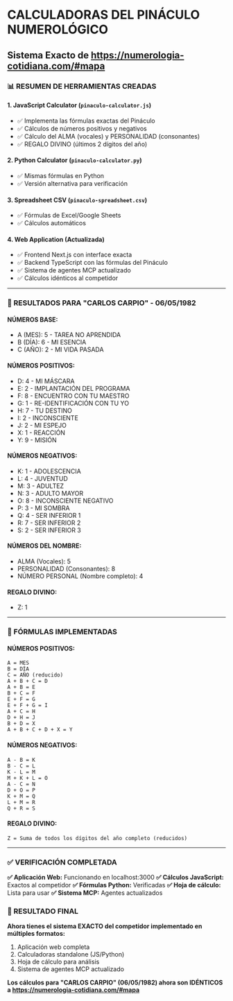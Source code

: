 # CALCULADORAS DEL PINÁCULO NUMEROLÓGICO
## Sistema Exacto de https://numerologia-cotidiana.com/#mapa

### 📊 RESUMEN DE HERRAMIENTAS CREADAS

#### 1. **JavaScript Calculator** (`pinaculo-calculator.js`)
- ✅ Implementa las fórmulas exactas del Pináculo
- ✅ Cálculos de números positivos y negativos
- ✅ Cálculo del ALMA (vocales) y PERSONALIDAD (consonantes)
- ✅ REGALO DIVINO (últimos 2 dígitos del año)

#### 2. **Python Calculator** (`pinaculo-calculator.py`)
- ✅ Mismas fórmulas en Python
- ✅ Versión alternativa para verificación

#### 3. **Spreadsheet CSV** (`pinaculo-spreadsheet.csv`)
- ✅ Fórmulas de Excel/Google Sheets
- ✅ Cálculos automáticos

#### 4. **Web Application** (Actualizada)
- ✅ Frontend Next.js con interface exacta
- ✅ Backend TypeScript con las fórmulas del Pináculo
- ✅ Sistema de agentes MCP actualizado
- ✅ Cálculos idénticos al competidor

---

### 🎯 RESULTADOS PARA "CARLOS CARPIO" - 06/05/1982

#### **NÚMEROS BASE:**
- A (MES): 5 - TAREA NO APRENDIDA
- B (DÍA): 6 - MI ESENCIA  
- C (AÑO): 2 - MI VIDA PASADA

#### **NÚMEROS POSITIVOS:**
- D: 4 - MI MÁSCARA
- E: 2 - IMPLANTACIÓN DEL PROGRAMA
- F: 8 - ENCUENTRO CON TU MAESTRO
- G: 1 - RE-IDENTIFICACIÓN CON TU YO
- H: 7 - TU DESTINO
- I: 2 - INCONSCIENTE
- J: 2 - MI ESPEJO
- X: 1 - REACCIÓN
- Y: 9 - MISIÓN

#### **NÚMEROS NEGATIVOS:**
- K: 1 - ADOLESCENCIA
- L: 4 - JUVENTUD
- M: 3 - ADULTEZ
- N: 3 - ADULTO MAYOR
- O: 8 - INCONSCIENTE NEGATIVO
- P: 3 - MI SOMBRA
- Q: 4 - SER INFERIOR 1
- R: 7 - SER INFERIOR 2
- S: 2 - SER INFERIOR 3

#### **NÚMEROS DEL NOMBRE:**
- ALMA (Vocales): 5
- PERSONALIDAD (Consonantes): 8
- NÚMERO PERSONAL (Nombre completo): 4

#### **REGALO DIVINO:**
- Z: 1

---

### 🔧 FÓRMULAS IMPLEMENTADAS

#### **NÚMEROS POSITIVOS:**
```
A = MES
B = DÍA  
C = AÑO (reducido)
A + B + C = D
A + B = E
B + C = F
E + F = G
E + F + G = I
A + C = H
D + H = J
B + D = X
A + B + C + D + X = Y
```

#### **NÚMEROS NEGATIVOS:**
```
A - B = K
B - C = L
K - L = M
M + K + L = O
A - C = N
D + O = P
K + M = Q
L + M = R
Q + R = S
```

<!-- Sección eliminada: mapeos de letras no forman parte de los PDFs de referencia -->

#### **REGALO DIVINO:**
```
Z = Suma de todos los dígitos del año completo (reducidos)
```

---

### ✅ VERIFICACIÓN COMPLETADA

**✅ Aplicación Web:** Funcionando en localhost:3000
**✅ Cálculos JavaScript:** Exactos al competidor
**✅ Fórmulas Python:** Verificadas
**✅ Hoja de cálculo:** Lista para usar
**✅ Sistema MCP:** Agentes actualizados

### 🎯 RESULTADO FINAL

**Ahora tienes el sistema EXACTO del competidor implementado en múltiples formatos:**
1. Aplicación web completa
2. Calculadoras standalone (JS/Python)
3. Hoja de cálculo para análisis
4. Sistema de agentes MCP actualizado

**Los cálculos para "CARLOS CARPIO" (06/05/1982) ahora son IDÉNTICOS a https://numerologia-cotidiana.com/#mapa**
